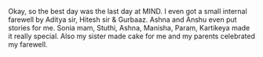 Okay, so the best day was the last day at MIND. I even got a small internal farewell by Aditya sir, Hitesh sir & Gurbaaz. Ashna and Anshu even put stories for me. Sonia mam, Stuthi, Ashna, Manisha, Param, Kartikeya made it really special. Also my sister made cake for me and my parents celebrated my farewell.



